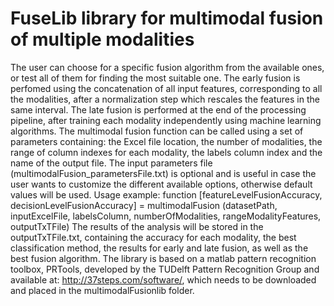 ﻿# FuseLib library for multimodal fusion of multiple modalities
The user can choose for a specific fusion algorithm from the available ones, or test all of them for finding the most suitable one.
The early fusion is perfomed using the concatenation of all input features, corresponding to all the modalities, after a normalization step which rescales the features in the same interval. 
The late fusion is performed at the end of the processing pipeline, after training each modality independently using machine learning algorithms. 
The multimodal fusion function can be called using a set of parameters containing: the Excel file location, the number of modalities, the range of column indexes for each modality, the labels column index and the name of the output file. The input parameters file (multimodalFusion_parametersFile.txt) is optional and is useful in case the user wants to customize the different available options, otherwise default values will be used.
Usage example: function [featureLevelFusionAccuracy, decisionLevelFusionAccuracy] = multimodalFusion (datasetPath, inputExcelFile, labelsColumn, numberOfModalities, rangeModalityFeatures, outputTxTFile)
The results of the analysis will be stored in the outputTxTFile.txt, containing the accuracy for each modality, the best classification method, the results for early and late fusion, as well as the best fusion algorithm.
The library is based on a matlab pattern recognition toolbox, PRTools, developed by the TUDelft Pattern Recognition Group and available at: http://37steps.com/software/, which needs to be downloaded and placed in the multimodalFusionlib folder.
